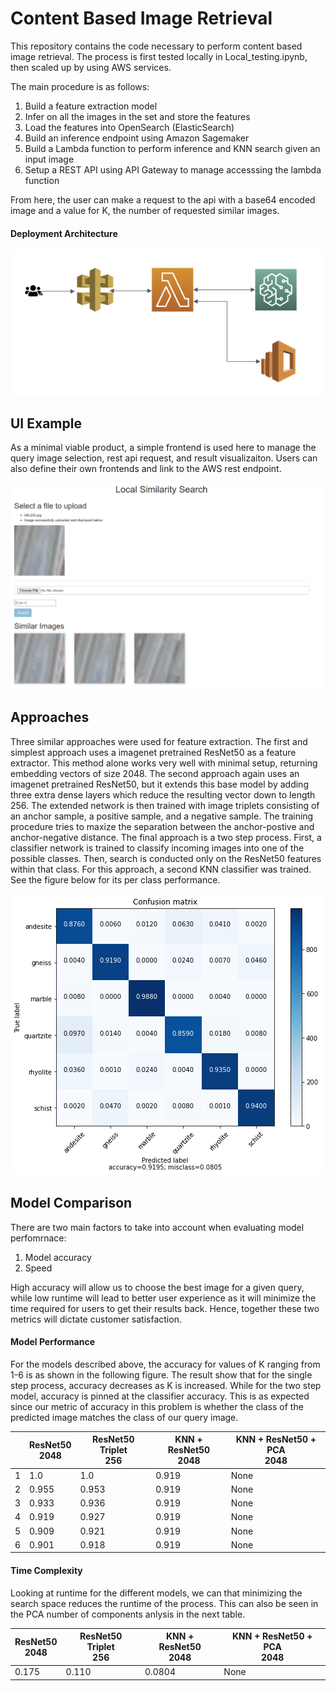 # Content Based Image Retrieval
This repository contains the code necessary to perform content based image retrieval. 
The process is first tested locally in Local_testing.ipynb, then scaled up by using AWS services. 

The main procedure is as follows: 
1. Build a feature extraction model
2. Infer on all the images in the set and store the features
3. Load the features into OpenSearch (ElasticSearch) 
4. Build an inference endpoint using Amazon Sagemaker
5. Build a Lambda function to perform inference and KNN search given an input image
6. Setup a REST API using API Gateway to manage accesssing the lambda function

From here, the user can make a request to the api with a base64 encoded image and a value for K, the number of requested similar images. 

#### Deployment Architecture
![Architecture](examples/architecture.png?raw=true "Title")

## UI Example
As a minimal viable product, a simple frontend is used here to manage the query image selection, rest api request, and result visualizaiton. Users can also define their own frontends and link to the AWS rest endpoint. 

![Sample result](examples/frontend.png?raw=true "Title")

## Approaches

Three similar approaches were used for feature extraction. The first and simplest approach uses a imagenet pretrained ResNet50 as a feature extractor. This method alone works very well with minimal setup, returning embedding vectors of size 2048. 
The second approach again uses an imagenet pretrained ResNet50, but it extends this base model by adding three extra dense layers which reduce the resulting vector down to length 256. The extended network is then trained with image triplets consisting of an anchor sample, a positive sample, and a negative sample. The training procedure tries to maxize the separation between the anchor-postive and anchor-negative distance. 
The final approach is a two step process. First, a classifier network is trained to classify incoming images into one of the possible classes. Then, search is conducted only on the ResNet50 features within that class. For this approach, a second KNN classifier was trained. See the figure below for its per class performance.

![Confusion Matrix](examples/classifierConfusionMatrix.png?raw=true "Title")

## Model Comparison
There are two main factors to take into account when evaluating model perfomrnace:

1. Model accuracy
2. Speed

High accuracy will allow us to choose the best image for a given query, while low runtime will lead to better user experience as it will minimize the time required for users to get their results back. Hence, together these two metrics will dictate customer satisfaction. 
#### Model Performance
For the models described above, the accuracy for values of K ranging from 1-6 is as shown in the following figure. The result show that for the single step process, accuracy decreases as K is increased. While for the two step model, accuracy is pinned at the classifier accuracy. This is as expected since our metric of accuracy in this problem is whether the class of the predicted image matches the class of our query image.

&nbsp; | ResNet50 <br /> 2048 | ResNet50 Triplet <br /> 256 | KNN + ResNet50 <br /> 2048 | KNN + ResNet50 + PCA <br /> 2048 |
--- | --- | --- | --- |--- 
1 | 1.0   | 1.0   | 0.919 | None |
2 | 0.955 | 0.953 | 0.919 | None |
3 | 0.933 | 0.936 | 0.919 | None |
4 | 0.919 | 0.927 | 0.919 | None |
5 | 0.909 | 0.921 | 0.919 | None |
6 | 0.901 | 0.918 | 0.919 | None |

#### Time Complexity
Looking at runtime for the different models, we can that minimizing the search space reduces the runtime of the process. This can also be seen in the PCA number of components anlysis in the next table. 

| ResNet50 <br /> 2048 | ResNet50 Triplet <br /> 256 | KNN + ResNet50 <br /> 2048 | KNN + ResNet50 + PCA <br /> 2048 |
| --- | --- | --- |--- 
0.175 | 0.110 | 0.0804 | None